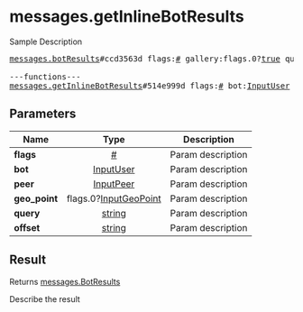 # messages.getInlineBotResults

Sample Description

<pre>
<a href="../constructor/messages.botResults">messages.botResults</a>#ccd3563d flags:<a href="../type/#.md">#</a> gallery:flags.0?<a href="../type/true.md">true</a> query_id:<a href="../type/long.md">long</a> next_offset:flags.1?<a href="../type/string.md">string</a> switch_pm:flags.2?<a href="../type/InlineBotSwitchPM.md">InlineBotSwitchPM</a> results:Vector&lt;<a href="../type/BotInlineResult.md">BotInlineResult</a>&gt; cache_time:<a href="../type/int.md">int</a> = <a href="../type/messages.BotResults.md">messages.BotResults</a>;

---functions---
<a href="../method/messages.getInlineBotResults.md">messages.getInlineBotResults</a>#514e999d flags:<a href="../type/#.md">#</a> bot:<a href="../type/InputUser.md">InputUser</a> peer:<a href="../type/InputPeer.md">InputPeer</a> geo_point:flags.0?<a href="../type/InputGeoPoint.md">InputGeoPoint</a> query:<a href="../type/string.md">string</a> offset:<a href="../type/string.md">string</a> = <a href="../type/messages.BotResults.md">messages.BotResults</a>;
</pre>

## Parameters

| Name | Type | Description |
|------|:----:|-------------|
| **flags** | <a href="../type/#.md">#</a> | Param description |
| **bot** | <a href="../type/InputUser.md">InputUser</a> | Param description |
| **peer** | <a href="../type/InputPeer.md">InputPeer</a> | Param description |
| **geo_point** | flags.0?<a href="../type/InputGeoPoint.md">InputGeoPoint</a> | Param description |
| **query** | <a href="../type/string.md">string</a> | Param description |
| **offset** | <a href="../type/string.md">string</a> | Param description |

## Result

Returns <a href="../type/messages.BotResults.md">messages.BotResults</a>

Describe the result

